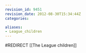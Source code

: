 ```yaml
---
revision_id: 9451
revision_date: 2012-08-30T15:34:44Z
categories:

aliases:
- League_children
---
```


#REDIRECT [[The League children]]